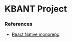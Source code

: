 # KBANT Project

### References
- [React Native monorepo](https://github.com/mmazzarolo/react-native-universal-monorepo)